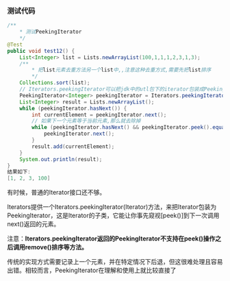 ### 测试代码
```java
/**
    * 测试PeekingIterator
    */
@Test
public void test12() {
    List<Integer> list = Lists.newArrayList(100,1,1,1,2,3,1,3);
    /**
        * 把list元素去重方法另一个list中,,注意这种去重方式,需要先把list排序
        */
    Collections.sort(list);
    // Iterators.peekingIterator可以把jdk中的utl包下的iterator包装成PeekingIterator
    PeekingIterator<Integer> peekingIterator = Iterators.peekingIterator(list.iterator());
    List<Integer> result = Lists.newArrayList();
    while (peekingIterator.hasNext()) {
        int currentElement = peekingIterator.next();
        // 如果下一个元素等于当前元素,那么就去除掉
        while (peekingIterator.hasNext() && peekingIterator.peek().equals(currentElement)) {
            peekingIterator.next();
        }
        result.add(currentElement);
    }
    System.out.println(result);
}
结果如下:
[1, 2, 3, 100]
```

有时候，普通的Iterator接口还不够。

Iterators提供一个Iterators.peekingIterator(Iterator)方法，来把Iterator包装为PeekingIterator，这是Iterator的子类，它能让你事先窥视[peek()]到下一次调用next()返回的元素。

注意：**Iterators.peekingIterator返回的PeekingIterator不支持在peek()操作之后调用remove()排序等方法。**

传统的实现方式需要记录上一个元素，并在特定情况下后退，但这很难处理且容易出错。相较而言，PeekingIterator在理解和使用上就比较直接了